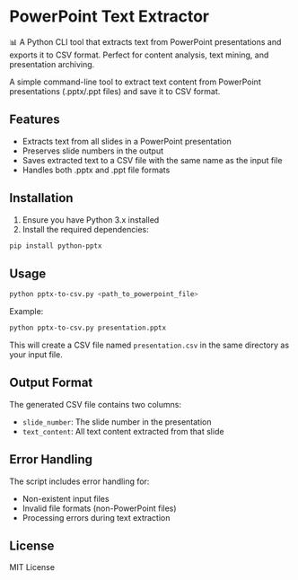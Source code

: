 # PowerPoint Text Extractor

📊 A Python CLI tool that extracts text from PowerPoint presentations and exports it to CSV format. Perfect for content analysis, text mining, and presentation archiving.

A simple command-line tool to extract text content from PowerPoint presentations (.pptx/.ppt files) and save it to CSV format.

## Features

- Extracts text from all slides in a PowerPoint presentation
- Preserves slide numbers in the output
- Saves extracted text to a CSV file with the same name as the input file
- Handles both .pptx and .ppt file formats

## Installation

1. Ensure you have Python 3.x installed
2. Install the required dependencies:
```bash
pip install python-pptx
```

## Usage

```bash
python pptx-to-csv.py <path_to_powerpoint_file>
```

Example:
```bash
python pptx-to-csv.py presentation.pptx
```

This will create a CSV file named `presentation.csv` in the same directory as your input file.

## Output Format

The generated CSV file contains two columns:
- `slide_number`: The slide number in the presentation
- `text_content`: All text content extracted from that slide

## Error Handling

The script includes error handling for:
- Non-existent input files
- Invalid file formats (non-PowerPoint files)
- Processing errors during text extraction

## License

MIT License 